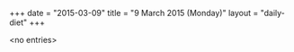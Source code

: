 +++
date = "2015-03-09"
title = "9 March 2015 (Monday)"
layout = "daily-diet"
+++


\<no entries\>

